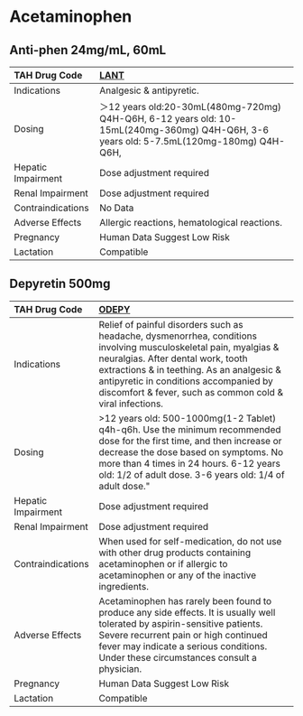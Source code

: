 # Acetaminophen

## Anti-phen 24mg/mL, 60mL

| TAH Drug Code      | [**LANT**](https://www.tahsda.org.tw/drugs/hissearch.php?drug_code=LANT)                                                                |
|:-------------------|:----------------------------------------------------------------------------------------------------------------------------------------|
| Indications        | Analgesic & antipyretic.                                                                                                                |
| Dosing             | ＞12 years old:20-30mL(480mg-720mg) Q4H-Q6H, 6-12 years old: 10-15mL(240mg-360mg) Q4H-Q6H, 3-6 years old: 5-7.5mL(120mg-180mg) Q4H-Q6H, |
| Hepatic Impairment | Dose adjustment required                                                                                                                |
| Renal Impairment   | Dose adjustment required                                                                                                                |
| Contraindications  | No Data                                                                                                                                 |
| Adverse Effects    | Allergic reactions, hematological reactions.                                                                                            |
| Pregnancy          | Human Data Suggest Low Risk                                                                                                             |
| Lactation          | Compatible                                                                                                                              |

## Depyretin 500mg

| TAH Drug Code      | [**ODEPY**](https://www.tahsda.org.tw/drugs/hissearch.php?drug_code=ODEPY)                                                                                                                                                                                                                               |
|:-------------------|:---------------------------------------------------------------------------------------------------------------------------------------------------------------------------------------------------------------------------------------------------------------------------------------------------------|
| Indications        | Relief of painful disorders such as headache, dysmenorrhea, conditions involving musculoskeletal pain, myalgias & neuralgias. After dental work, tooth extractions & in teething. As an analgesic & antipyretic in conditions accompanied by discomfort & fever, such as common cold & viral infections. |
| Dosing             | >12 years old: 500-1000mg(1-2 Tablet) q4h-q6h. Use the minimum recommended dose for the first time, and then increase or decrease the dose based on symptoms. No more than 4 times in 24 hours. 6-12 years old: 1/2 of adult dose. 3-6 years old: 1/4 of adult dose."                                    |
| Hepatic Impairment | Dose adjustment required                                                                                                                                                                                                                                                                                 |
| Renal Impairment   | Dose adjustment required                                                                                                                                                                                                                                                                                 |
| Contraindications  | When used for self-medication, do not use with other drug products containing acetaminophen or if allergic to acetaminophen or any of the inactive ingredients.                                                                                                                                          |
| Adverse Effects    | Acetaminophen has rarely been found to produce any side effects. It is usually well tolerated by aspirin-sensitive patients. Severe recurrent pain or high continued fever may indicate a serious conditions. Under these circumstances consult a physician.                                             |
| Pregnancy          | Human Data Suggest Low Risk                                                                                                                                                                                                                                                                              |
| Lactation          | Compatible                                                                                                                                                                                                                                                                                               |


